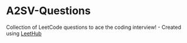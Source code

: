 # A2SV-Questions
Collection of LeetCode questions to ace the coding interview! - Created using [LeetHub](https://github.com/QasimWani/LeetHub)
